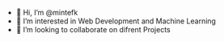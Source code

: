 - 👋 Hi, I’m @mintefk
- 👀 I’m interested in Web Development and Machine Learning 
- 💞️ I’m looking to collaborate on difrent Projects 
  

<!---
mintefk/mintefk is a ✨ special ✨ repository because its `README.md` (this file) appears on your GitHub profile.
You can click the Preview link to take a look at your changes.
--->
